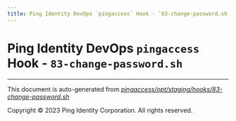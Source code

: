 ```yaml
---
title: Ping Identity DevOps `pingaccess` Hook - `83-change-password.sh`
---
```


# Ping Identity DevOps `pingaccess` Hook - `83-change-password.sh`

---
This document is auto-generated from _[pingaccess/opt/staging/hooks/83-change-password.sh](https://github.com/pingidentity/pingidentity-docker-builds/blob/master/pingaccess/opt/staging/hooks/83-change-password.sh)_

Copyright © 2023 Ping Identity Corporation. All rights reserved.
